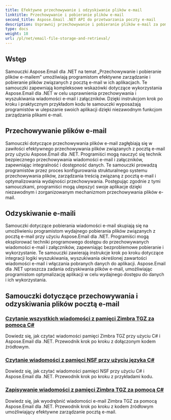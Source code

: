 ```yaml
---
title: Efektywne przechowywanie i odzyskiwanie plików e-mail
linktitle: Przechowywanie i pobieranie plików e-mail
second_title: Aspose.Email .NET API do przetwarzania poczty e-mail
description: Usprawnij przechowywanie i pobieranie plików e-mail za pomocą samouczków Aspose.Email dla .NET. Dowiedz się, jak programowo zarządzać wiadomościami e-mail i załącznikami oraz uzyskiwać do nich dostęp.
type: docs
weight: 18
url: /pl/net/email-file-storage-and-retrieval/
---
```


## Wstęp

Samouczki Aspose.Email dla .NET na temat „Przechowywanie i pobieranie plików e-mailem” umożliwiają programistom efektywne zarządzanie i pobieranie plików związanych z pocztą e-mail w ich aplikacjach. Te samouczki zapewniają kompleksowe wskazówki dotyczące wykorzystania Aspose.Email dla .NET w celu usprawnienia przechowywania i wyszukiwania wiadomości e-mail i załączników. Dzięki instrukcjom krok po kroku i praktycznym przykładom kodu te samouczki wyposażają programistów w ulepszanie swoich aplikacji dzięki niezawodnym funkcjom zarządzania plikami e-mail.

## Przechowywanie plików e-mail

Samouczki dotyczące przechowywania plików e-mail zagłębiają się w zawiłości efektywnego przechowywania plików związanych z pocztą e-mail przy użyciu Aspose.Email dla .NET. Programiści mogą nauczyć się technik bezpiecznego przechowywania wiadomości e-mail i załączników, zapewniając integralność i dostępność danych. Te samouczki prowadzą programistów przez proces konfigurowania strukturalnego systemu przechowywania plików, zarządzania treścią związaną z pocztą e-mail i optymalizowania wydajności przechowywania. Postępując zgodnie z tymi samouczkami, programiści mogą ulepszyć swoje aplikacje dzięki niezawodnym i zorganizowanym mechanizmom przechowywania plików e-mail.

## Odzyskiwanie e-maili

Samouczki dotyczące pobierania wiadomości e-mail skupiają się na umożliwieniu programistom wydajnego pobierania plików związanych z pocztą e-mail przy użyciu Aspose.Email dla .NET. Programiści mogą eksplorować techniki programowego dostępu do przechowywanych wiadomości e-mail i załączników, zapewniając bezproblemowe pobieranie i wykorzystanie. Te samouczki zawierają instrukcje krok po kroku dotyczące integracji logiki wyszukiwania, wyszukiwania określonej zawartości wiadomości e-mail i włączania pobranych danych do aplikacji. Aspose.Email dla .NET upraszcza zadania odzyskiwania plików e-mail, umożliwiając programistom optymalizację aplikacji w celu wydajnego dostępu do danych i ich wykorzystania.

## Samouczki dotyczące przechowywania i odzyskiwania plików pocztą e-mail
### [Czytanie wszystkich wiadomości z pamięci Zimbra TGZ za pomocą C#](./reading-all-messages-from-zimbra-tgz-storage-with-csharp/)
Dowiedz się, jak czytać wiadomości pamięci Zimbra TGZ przy użyciu C# i Aspose.Email dla .NET. Przewodnik krok po kroku z dołączonym kodem źródłowym.
### [Czytanie wiadomości z pamięci NSF przy użyciu języka C#](./reading-messages-from-nsf-storage-using-csharp/)
Dowiedz się, jak czytać wiadomości pamięci NSF przy użyciu C# i Aspose.Email dla .NET. Przewodnik krok po kroku z przykładami kodu.
### [Zapisywanie wiadomości z pamięci Zimbra TGZ za pomocą C#](./saving-messages-from-zimbra-tgz-storage-with-csharp/)
Dowiedz się, jak wyodrębnić wiadomości e-mail Zimbra TGZ za pomocą Aspose.Email dla .NET. Przewodnik krok po kroku z kodem źródłowym umożliwiający efektywne zarządzanie pocztą e-mail.